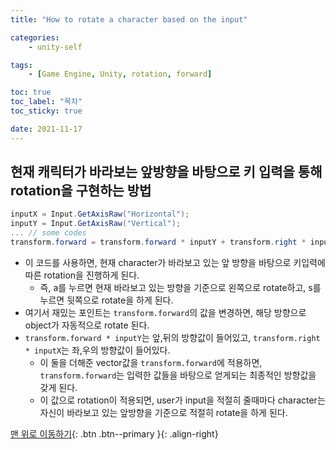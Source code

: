```yaml
---
title: "How to rotate a character based on the input"

categories:
    - unity-self

tags:
    - [Game Engine, Unity, rotation, forward]

toc: true
toc_label: "목차"
toc_sticky: true

date: 2021-11-17
---
```


## 현재 캐릭터가 바라보는 앞방향을 바탕으로 키 입력을 통해 rotation을 구현하는 방법
```c#
inputX = Input.GetAxisRaw("Horizontal");
inputY = Input.GetAxisRaw("Vertical");
... // some codes
transform.forward = transform.forward * inputY + transform.right * inputX; 
```
- 이 코드를 사용하면, 현재 character가 바라보고 있는 앞 방향을 바탕으로 키입력에 따른 rotation을 진행하게 된다.
    - 즉, a를 누르면 현재 바라보고 있는 방향을 기준으로 왼쪽으로 rotate하고, s를 누르면 뒷쪽으로 rotate을 하게 된다.
- 여기서 재밌는 포인트는 `transform.forward`의 값을 변경하면, 해당 방향으로 object가 자동적으로 rotate 된다.
- `transform.forward * inputY`는 앞,뒤의 방향값이 들어있고,  `transform.right * inputX`는 좌,우의 방향값이 들어있다.
    - 이 둘을 더해준 vector값을 `transform.forward`에 적용하면, `transform.forward`는 입력한 값들을 바탕으로 얻게되는 최종적인 방향값을 갖게 된다.
    - 이 값으로 rotation이 적용되면, user가 input을 적절히 줄때마다 character는 자신이 바라보고 있는 앞방향을 기준으로 적절히 rotate을 하게 된다.

[맨 위로 이동하기](#){: .btn .btn--primary }{: .align-right}